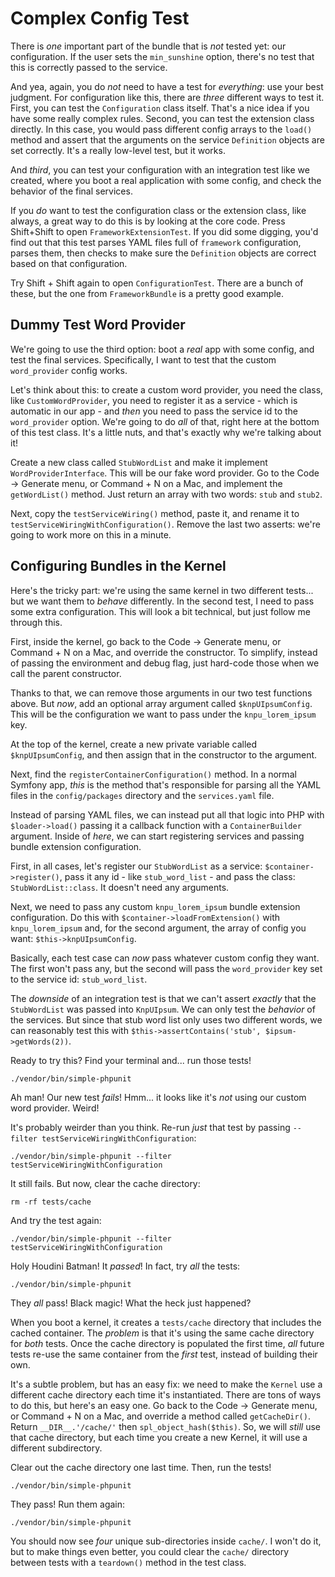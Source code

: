 # Complex Config Test

There is *one* important part of the bundle that is *not* tested yet: our
configuration. If the user sets the `min_sunshine` option, there's no test that
this is correctly passed to the service.

And yea, again, you do *not* need to have a test for *everything*: use your best
judgment. For configuration like this, there are *three* different ways to test
it. First, you can test the `Configuration` class itself. That's a nice idea if
you have some really complex rules. Second, you can test the extension class directly.
In this case, you would pass different config arrays to the `load()` method and
assert that the arguments on the service `Definition` objects are set correctly.
It's a really low-level test, but it works.

And *third*, you can test your configuration with an integration test like we created,
where you boot a real application with some config, and check the behavior of the
final services.

If you *do* want to test the configuration class or the extension class, like always,
a great way to do this is by looking at the core code. Press Shift+Shift to open
`FrameworkExtensionTest`. If you did some digging, you'd find out that this test
parses YAML files full of `framework` configuration, parses them, then checks to
make sure the `Definition` objects are correct based on that configuration.

Try Shift + Shift again to open `ConfigurationTest`. There are a bunch of these,
but the one from `FrameworkBundle` is a pretty good example.

## Dummy Test Word Provider

We're going to use the third option: boot a *real* app with some config, and test
the final services. Specifically, I want to test that the custom `word_provider`
config works.

Let's think about this: to create a custom word provider, you need the class,
like `CustomWordProvider`, you need to register it as a service - which is automatic
in our app - and *then* you need to pass the service id to the `word_provider`
option. We're going to do *all* of that, right here at the bottom of this test
class. It's a little nuts, and that's exactly why we're talking about it!

Create a new class called `StubWordList` and make it implement `WordProviderInterface`.
This will be our fake word provider. Go to the Code -> Generate menu, or Command + N
on a Mac, and implement the `getWordList()` method. Just return an array with two
words: `stub` and `stub2`.

Next, copy the `testServiceWiring()` method, paste it, and rename it to
`testServiceWiringWithConfiguration()`. Remove the last two asserts: we're going
to work more on this in a minute.

## Configuring Bundles in the Kernel

Here's the tricky part: we're using the same kernel in two different tests... but
we want them to *behave* differently. In the second test, I need to pass some extra
configuration. This will look a bit technical, but just follow me through this.

First, inside the kernel, go back to the Code -> Generate menu, or Command + N on
a Mac, and override the constructor. To simplify, instead of passing the environment
and debug flag, just hard-code those when we call the parent constructor.

Thanks to that, we can remove those arguments in our two test functions above.
But *now*, add an optional array argument called `$knpUIpsumConfig`. This will be
the configuration we want to pass under the `knpu_lorem_ipsum` key.

At the top of the kernel, create a new private variable called `$knpUIpsumConfig`,
and then assign that in the constructor to the argument.

Next, find the `registerContainerConfiguration()` method. In a normal Symfony app,
*this* is the method that's responsible for parsing all the YAML files in the
`config/packages` directory and the `services.yaml` file.

Instead of parsing YAML files, we can instead put all that logic into PHP with
`$loader->load()` passing it a callback function with a `ContainerBuilder` argument.
Inside of *here*, we can start registering services and passing bundle extension
configuration.

First, in all cases, let's register our `StubWordList` as a service:
`$container->register()`, pass it any id - like `stub_word_list` - and pass the
class: `StubWordList::class`. It doesn't need any arguments.

Next, we need to pass any custom `knpu_lorem_ipsum` bundle extension configuration.
Do this with `$container->loadFromExtension()` with `knpu_lorem_ipsum` and, for
the second argument, the array of config you want: `$this->knpUIpsumConfig`.

Basically, each test case can *now* pass whatever custom config they want. The
first won't pass any, but the second will pass the `word_provider` key set to
the service id: `stub_word_list`.

The *downside* of an integration test is that we can't assert *exactly* that the
`StubWordList` was passed into `KnpUIpsum`. We can only test the *behavior* of
the services. But since that stub word list only uses two different words, we
can reasonably test this with `$this->assertContains('stub', $ipsum->getWords(2))`.

Ready to try this? Find your terminal and... run those tests!

```terminal-silent
./vendor/bin/simple-phpunit
```

Ah man! Our new test *fails*! Hmm... it looks like it's *not* using our custom word
provider. Weird!

It's probably weirder than you think. Re-run *just* that test by passing
`--filter testServiceWiringWithConfiguration`:

```terminal-silent
./vendor/bin/simple-phpunit --filter testServiceWiringWithConfiguration
```

It still fails. But now, clear the cache directory:

```terminal
rm -rf tests/cache
```

And try the test again:

```terminal-silent
./vendor/bin/simple-phpunit --filter testServiceWiringWithConfiguration
```

Holy Houdini Batman! It *passed*! In fact, try *all* the tests:

```terminal-silent
./vendor/bin/simple-phpunit
```

They *all* pass! Black magic! What the heck just happened?

When you boot a kernel, it creates a `tests/cache` directory that includes the
cached container. The *problem* is that it's using the same cache directory for
*both* tests. Once the cache directory is populated the first time, *all*
future tests re-use the same container from the *first* test, instead of building
their own.

It's a subtle problem, but has an easy fix: we need to make the `Kernel` use a
different cache directory each time it's instantiated. There are tons of ways to
do this, but here's an easy one. Go back to the Code -> Generate menu, or Command + N
on a Mac, and override a method called `getCacheDir()`. Return
`__DIR__.'/cache/'` then `spl_object_hash($this)`. So, we will *still* use that
cache directory, but each time you create a new Kernel, it will use a different
subdirectory.

Clear out the cache directory one last time. Then, run the tests!

```terminal-silent
./vendor/bin/simple-phpunit
```

They pass! Run them again:

```terminal-silent
./vendor/bin/simple-phpunit
```

You should now see *four* unique sub-directories inside `cache/`. I won't do it, 
but to make things even better, you could clear the `cache/` directory between
tests with a `teardown()` method in the test class.
